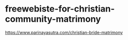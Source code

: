 # freewebiste-for-christian-community-matrimony
https://www.parinayasutra.com/christian-bride-matrimony
